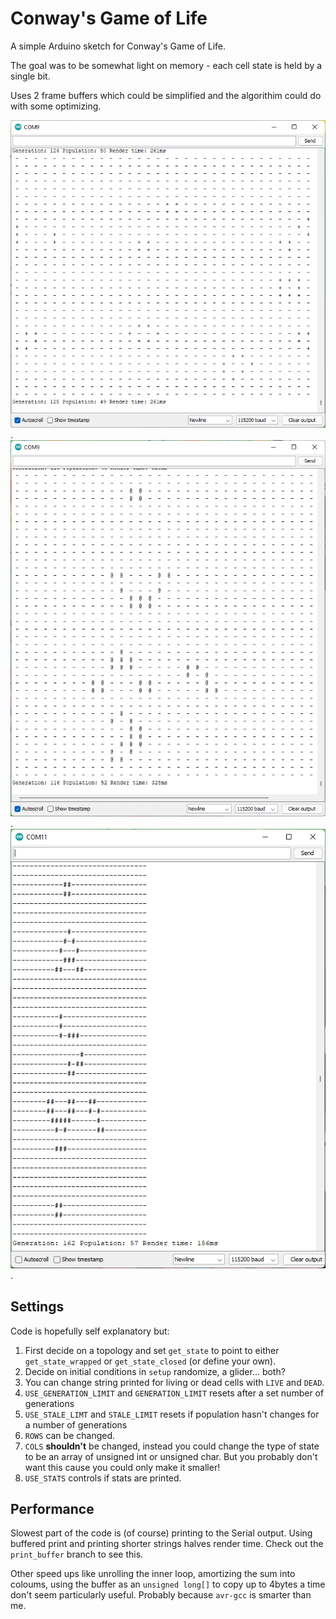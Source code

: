 # Conway's Game of Life

A simple Arduino sketch for Conway's Game of Life.

The goal was to be somewhat light on memory - each cell state is held by a single bit.

Uses 2 frame buffers which could be simplified and the algorithim could do with some optimizing.

![Screenshot of the sketch running with serial output](screenshot.png).
![A Gosper gun](screenshot_gosper.png).
![Performance improves with buffered printing](screenshot-print-buffer.png).

## Settings

Code is hopefully self explanatory but:

1. First decide on a topology and set `get_state` to point to either `get_state_wrapped` or `get_state_closed` (or define your own).
2. Decide on initial conditions in `setup` randomize, a glider... both?
3. You can change string printed for living or dead cells with `LIVE` and `DEAD`.
4. `USE_GENERATION_LIMIT` and `GENERATION_LIMIT` resets after a set number of generations
5. `USE_STALE_LIMT` and `STALE_LIMIT` resets if population hasn't changes for a number of generations
6. `ROWS` can be changed.
7. `COLS` **shouldn't** be changed, instead you could change the type of state to be an array of unsigned int or unsigned char. But you probably don't want this cause you could only make it smaller!
8. `USE_STATS` controls if stats are printed.

## Performance

Slowest part of the code is (of course) printing to the Serial output. Using buffered print and printing shorter strings halves render time. Check out the `print_buffer` branch to see this.

Other speed ups like unrolling the inner loop, amortizing the sum into coloums, using the buffer as an `unsigned long[]` to copy up to 4bytes a time don't seem particularly useful. Probably because `avr-gcc` is smarter than me.